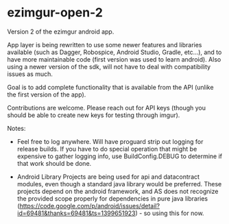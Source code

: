 ezimgur-open-2
==============

Version 2 of the ezimgur android app.

App layer is being rewritten to use some newer features and libraries available (such as Dagger, Robospice, Android Studio, Gradle, etc...), and to have more maintainable code (first version was used to learn android). Also using a newer version of the sdk, will not have to deal with compatibility issues as much.

Goal is to add complete functionality that is available from the API (unlike the first version of the app). 

Contributions are welcome. Please reach out for API keys (though you should be able to create new keys for testing through imgur). 

Notes:
- Feel free to log anywhere. Will have proguard strip out logging for release builds. If you have to do special operation that might be expensive to gather logging info, use BuildConfig.DEBUG to determine if that work should be done. 

- Android Library Projects are being used for api and datacontract modules, even though a standard java library would be preferred. These projects depend on the android framework, and AS does not recognize the provided scope properly for dependencies in pure java libraries (https://code.google.com/p/android/issues/detail?id=69481&thanks=69481&ts=1399651923) - so using this for now. 
